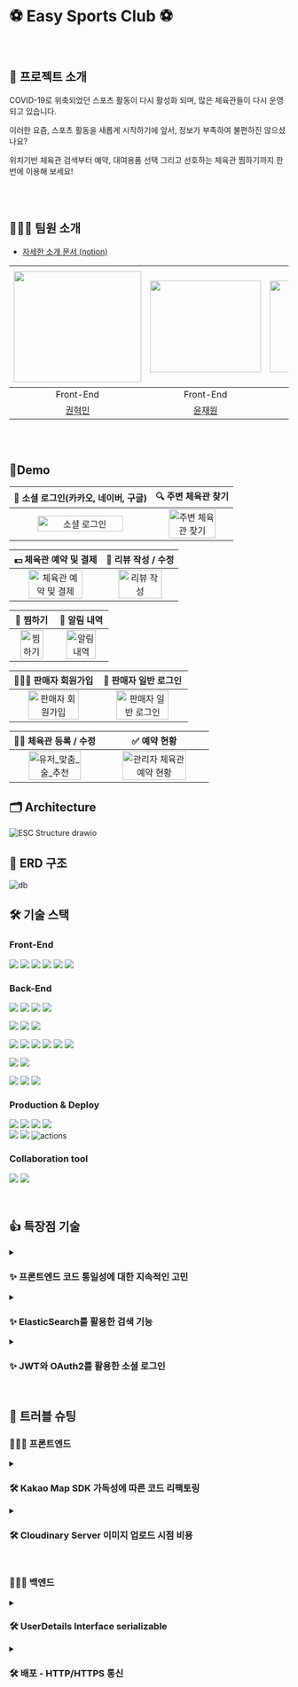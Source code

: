# ⚽ Easy Sports Club ⚽

<br/>

## 📎 프로젝트 소개

COVID-19로 위축되었던 스포츠 활동이 다시 활성화 되며, 많은 체육관들이 다시 운영되고 있습니다.

이러한 요즘, 스포츠 활동을 새롭게 시작하기에 앞서, 정보가 부족하여 불편하진 않으셨나요?

위치기반 체육관 검색부터 예약, 대여용품 선택 그리고 선호하는 체육관 찜하기까지 한 번에 이용해 보세요!

<br><br>

## 🧑‍🤝‍🧑 팀원 소개
- [자세한 소개 문서 (notion)](https://spotty-archer-150.notion.site/8082b9832c1e43febda43dc43e35164a)


| <img src =https://user-images.githubusercontent.com/67897318/209688971-49212507-71b7-4551-9985-8565d31d24a4.png width="230" height="200"> | <img src =https://user-images.githubusercontent.com/49369306/195608027-5633bd06-1c29-4916-bf75-65567de3b2a5.png width="200" height="165"> | <img src =https://user-images.githubusercontent.com/67897318/209684714-883aaf83-167c-4f41-90f0-4d9df814b6e1.jpeg width="200" height="165"> | <img src =https://user-images.githubusercontent.com/67897318/209684716-5baf27b0-c344-4a99-9c98-fc5e9089829d.png width="220" height="200"> | <img src =https://user-images.githubusercontent.com/67897318/209684717-bd1cb2f0-0f07-43f0-94a2-08f91c0a76f8.jpeg width="230" height="210"> |  
|:-----------------------------------------------------------------------------------------------------------------------------------------:|:-----------------------------------------------------------------------------------------------------------------------------------------:|:------------------------------------------------------------------------------------------------------------------------------------------:|:-----------------------------------------------------------------------------------------------------------------------------------------:|:------------------------------------------------------------------------------------------------------------------------------------------:|
|                                                                 Front-End                                                                 |                                                                 Front-End                                                                 |                                                                  Back-End                                                                  |                                                                 Back-End                                                                  |                                                                  Back-End                                                                  |Back-End|
|                                                     [권혁민](https://github.com/olhkyle)                                                     |                                                   [윤재원](https://github.com/younjaewon)                                                    |                                                    [👑차동준👑](https://github.com/dongjji)                                                     |                                                    [박해찬](https://github.com/phc09188)                                                     |                                                     [이소아](https://github.com/SoA-Lee)                                                      |

<br><br>
## 📱Demo

|                   🚀 소셜 로그인(카카오, 네이버, 구글)                  |                   🔍 주변 체육관 찾기                  | 
| :----------------------------------------------------------: | :----------------------------------------------------------: | 
| <img src="https://user-images.githubusercontent.com/99726297/209918245-4f292d9f-586a-495c-b69e-1c79eaf18632.gif" alt="소셜 로그인" width=80%> | <img src="https://user-images.githubusercontent.com/99726297/209918330-08383e54-5bd3-410d-a88c-5f3e65f42f1b.gif" alt="주변 체육관 찾기" width=80%> | 

|                   💵 체육관 예약 및 결제              |                   📝 리뷰 작성 / 수정                | 
| :----------------------------------------------------------: | :----------------------------------------------------------: | 
| <img src="https://user-images.githubusercontent.com/99726297/209918399-297de0ad-b7f1-4e47-b3e9-3f467a6444de.gif" alt="체육관 예약 및 결제" width=80%> | <img src="https://user-images.githubusercontent.com/99726297/209918489-28afd68e-aaa4-4b0a-8eb4-d5321e1833a2.gif" alt="리뷰 작성" width=80%>  | 

|                   🔖 찜하기                 |                    🔔 알림 내역                  | 
| :----------------------------------------------------------: | :----------------------------------------------------------: | 
| <img src="https://user-images.githubusercontent.com/99726297/209920443-2df9d9bc-8167-42ba-bb4d-36bb22060164.gif" alt="찜하기" width=80%> | <img src="https://user-images.githubusercontent.com/99726297/209918729-3f985c32-732c-41cb-9e77-f6831e1ad408.gif" alt="알림 내역" width=80%>  | 

|                   🧑🏻‍💻 판매자 회원가입                |                   🚀 판매자 일반 로그인                  | 
| :----------------------------------------------------------: | :----------------------------------------------------------: | 
| <img src="https://user-images.githubusercontent.com/99726297/209846338-71ff9b2c-7528-4f85-b656-f7deb02a1a1d.gif" alt="판매자 회원가입" width=80%> | <img src="https://user-images.githubusercontent.com/99726297/209918819-66cb4de4-dbbb-478d-8b78-d0052b0e1221.gif" alt="판매자 일반 로그인" width=80%>  | 

|                   🏋🏿 체육관 등록 / 수정                  |                  ✅ 예약 현황                 | 
| :----------------------------------------------------------: | :----------------------------------------------------------: | 
| <img src="https://user-images.githubusercontent.com/99726297/209919918-dd6995a8-9d52-4d8c-975d-48cf15951797.gif" alt="유저_맞춤_술_추천" width=80%> | <img src="https://user-images.githubusercontent.com/99726297/209919079-8040b259-5f73-4f11-bafe-deaa4b540e56.gif" alt="관리자 체육관 예약 현황" width=80%>  | 



[//]: # (- 로그인 및 소셜로그인 / 마이페이지 / 알림 / 찜하기)

[//]: # (- 체육관 검색&#40;내 주변 체육관&#41; / 체육관 상세정보 / 리뷰 / 체육관 예약 /)

[//]: # (- 체육관 등록 / 예약 현황)

## 🗂️ Architecture
![ESC Structure drawio](https://user-images.githubusercontent.com/67897318/209860135-02b547ee-a119-40e8-bc7d-165b29d033c3.png)

## 💾 ERD 구조
![db](https://user-images.githubusercontent.com/67897318/209694964-74652d21-0e40-4357-9f81-106b391a5c71.png)

## 🛠️ 기술 스택
### Front-End
<img src="https://img.shields.io/badge/react-61DAFB?style=for-the-badge&logo=react&logoColor=white"> <img src="https://img.shields.io/badge/typescript-3178C6?style=for-the-badge&logo=typescript&logoColor=white"> <img src="https://img.shields.io/badge/vite-646CFF?style=for-the-badge&logo=vite&logoColor=white"> <img src="https://img.shields.io/badge/yarn-2C8EBB?style=for-the-badge&logo=yarn&logoColor=white"> <img src="https://img.shields.io/badge/redux-764ABC?style=for-the-badge&logo=redux&logoColor=white"> <img src="https://img.shields.io/badge/emotion-ff3399?style=for-the-badge&logo=&logoColor=white">


### Back-End
<img src="https://img.shields.io/badge/java-007396?style=for-the-badge&logo=java&logoColor=white"> <img src="https://img.shields.io/badge/spring-6DB33F?style=for-the-badge&logo=spring&logoColor=white"> <img src="https://img.shields.io/badge/Spring boot-6DB33F?style=for-the-badge&logo=Spring boot&logoColor=black"> <img src="https://img.shields.io/badge/gradle-02303A?style=for-the-badge&logo=gradle&logoColor=white">
<br>

<img src="https://img.shields.io/badge/Spring Security-6DB33F?style=for-the-badge&logo=Spring Security&logoColor=black"> <img src="https://img.shields.io/badge/Json web tokens-000000?style=for-the-badge&logo=Json web tokens&logoColor=white"> <img src="https://img.shields.io/badge/OAUTH2-EC1C24?style=for-the-badge&logo=Authy&logoColor=white">
<br>

<img src="https://img.shields.io/badge/MariaDB-003545?style=for-the-badge&logo=mariaDB&logoColor=white"> <img src="https://img.shields.io/badge/redis-DC382D?style=for-the-badge&logo=redis&logoColor=white"> <img src="https://img.shields.io/badge/Spring JPA-6DB33F?style=for-the-badge&logo=Spring JPA&logoColor=white"> <img src="https://img.shields.io/badge/querydsl-2599ED?style=for-the-badge&logo=querydsl&logoColor=white"> <img src="https://img.shields.io/badge/ElasticSearch-005571?style=for-the-badge&logo=ElasticSearch&logoColor=white"> <img src="https://img.shields.io/badge/SMTP-CC0000?style=for-the-badge&logo=Gmail&logoColor=white">
<br>

<img src="https://img.shields.io/badge/JUnit5-25A162?style=for-the-badge&logo=JUnit5&logoColor=white"> <img src="https://img.shields.io/badge/Mockito-008D62?style=for-the-badge&logo=Mockito&logoColor=white">
<br>

<img src="https://img.shields.io/badge/intellijidea-000000?style=for-the-badge&logo=intellijidea&logoColor=white"> <img src="https://img.shields.io/badge/postman-FF6C37?style=for-the-badge&logo=postman&logoColor=white"> <img src="https://img.shields.io/badge/swagger-85EA2D?style=for-the-badge&logo=swagger&logoColor=white">
<br>

### Production & Deploy
<img src="https://img.shields.io/badge/aws-232F3E?style=for-the-badge&logo=amazonaws&logoColor=white"> <img src="https://img.shields.io/badge/ec2-FF9900?style=for-the-badge&logo=amazonec2&logoColor=white"> <img src="https://img.shields.io/badge/rds-527FFF?style=for-the-badge&logo=amazonrds&logoColor=white"> <img src="https://img.shields.io/badge/S3-569A31?style=for-the-badge&logo=amazons3&logoColor=white"> 
<br>
<img src="https://img.shields.io/badge/github-181717?style=for-the-badge&logo=github&logoColor=white"> <img src="https://img.shields.io/badge/git-F05032?style=for-the-badge&logo=git&logoColor=white"> <img src="https://img.shields.io/badge/GitHub_Actions-2088FF?style=for-the-badge&logo=github-actions&logoColor=white" alt="actions">

### Collaboration tool
<img src="https://img.shields.io/badge/slack-4A154B?style=for-the-badge&logo=slack&logoColor=white"> <img src="https://img.shields.io/badge/notion-000000?style=for-the-badge&logo=notion&logoColor=white">
  
<br/>

## 👍 특장점 기술 

<details>
<summary>
<h3>✨ 프론트엔드 코드 통일성에 대한 지속적인 고민</h3>
</summary>
<div markdown="1">

- 코드 컨벤션
    - **협업 및 분업**을 원활하게 하기 위해 개발 시 **통일성**을 부여하고자 많이 고민했어요.
    - **TypeScript,  Prettier** 덕분에 버그를 예방하고 협업 생산성을 높일 수 있었어요.
    - `Button` `Label` `Input` `Title`과 같은 **재 사용성**이 요구되는 UI 요소는 **Atom 단위**로 설계하여 **생산성**을 높일 수 있었어요
    - Type은 확장이 용이하도록 BaseType을 선언해 중복되는 Property를 줄였어요.
    - 덕분에 200줄의 Type 코드가 60줄로 줄어 들 수 있었어요.
    - 그 외 통일해야 할 부분을 발견하면 즉시 함께 고민하고 실행했어요.

- 기술
    - **RTK** 를 사용하여 Client 상태를 관리했어요.
    - **RTK Query**를 활용하여 Server 상태를 관리하였으며, Caching을 활용하여 통신 비용을 줄일 수 있었어요.
    - 덕분에 응답 다음 작업이나 에러 발생 시에도 통일된 작업을 수행할 수 있었어요.
    - **Emotion**을 활용한 스타일링 작업 시에 글로벌 스타일 적용과 **Typo, Palette**로 선언한 변수를 이용하도록 협의하여 통일성을 부여했어요.

</div>
</details>

<details>
<summary>
<h3>✨ ElasticSearch를 활용한 검색 기능</h3>
</summary>
<div markdown="2">

보다 **빠른 검색 기능**을 제공하기 위해 주변 체육관 검색에 **ElasticSearch**를 적용하였습니다.

- RDMS에서 Like 검색 및 Match 보다 **빠른 속도**로 검색 결과를 제공합니다.
- **데이터 공간을 절약**할 수 있으며, 컬럼을 동적으로 정의하여 **필요한 데이터만** 넣게 되어, 데이터 공간 및 CPU 사용량을 절약할 수 있습니다.
- ES는 HTTP를 통해 `JSON` 형식의 RESTful API로 호출하기 때문에 **여러 환경에서 적용**이 가능합니다.

</div>
</details>

<details>
<summary>
<h3>✨ JWT와  OAuth2를 활용한 소셜 로그인</h3>
</summary>
<div markdown="3">

- 구글, 네이버, 카카오에서 제공하는 Authorization Server를 통해 회원 정보를 인증하고 `Access Token`을 발급 받습니다.
- 서버 간의 통신이 잦은 경우, `Access Token`을 자주 주고 받을 수 밖에 없고, 토큰이 유효한지 확인해 주어야 합니다.
- 해당 과정에서 Auth 서버에 유효성 검증 확인을 위해 요청할 때마다 병목 현상으로 인해 서버의 부하가 발생할 수 있습니다.
- Claim 기반 방식은 `JWT`를 통해 Auth 서버에 검증 요청을 보내야했던 과정을 생략하고, 각 서버에서 API 요청이 들어오면 **Auth 서버가 아닌 애플리케이션 서버에서 토큰 유효성 검사**를 통해 사용자 인증을 거치도록 설정하였습니다.

</div>
</details>

<br/>

## 🚀 트러블 슈팅

### 🧑🏻‍💻 프론트엔드
<details>
<summary>
<h3>🛠 Kakao Map SDK 가독성에 따른 코드 리팩토링</h3>
</summary>
<div markdown="3">

- **Problem & Reason**
  - `useCallback, useEffect` 를 함께 사용하여 코드의 가독성이 떨어지는 문제가 있었습니다. 또한, 다른 컴포넌트에서 **Kakao Map** 기능을 사용 할 때, 다시 map 정보를 불러주어야 하는 문제가 있었습니다.
  - Kakao Map(Function)
  
  ```tsx
  // 컴포넌트.tsx
  const Map = ({ searchResults, onClickMarker }: MapProps) => {
    const kakaoMap = useKakaoMapScript();
    setMarker({ map: kakaoMap, placeInfo: searchResults, clickHandle: onClickMarker });

  return (
      <div>
        <div
          id="myMap"
          style={{
            width: '100vw',
            height: '100vh',
            height: 'calc(100vh - 5rem)',
          }}
        ></div>
      </div>
    )
  }


  // kakaoScript.ts
  const { kakao } = window;

  const useKakaoMapScript = (markerData: any) => {
    const [kakaoMap, setKakaoMap] = useState();

    useEffect(() => {
      const container = document.getElementById('myMap');
      const options = {
        center: new kakao.maps.LatLng(37.62197524055062, 127.1583774403176),
        level: 4,
      };
      const map = new kakao.maps.Map(container, options);

      markerData.forEach((el: any) => {
        // 마커를 생성합니다
        const markers = new kakao.maps.Marker({
          //마커가 표시 될 지도
          map: map,
          //마커가 표시 될 위치
          position: new kakao.maps.LatLng(el.lat, el.lng),
          //마커에 hover시 나타날 title
          title: el.title,
        });

        kakao.maps.event.addListener(markers, 'click', function () {
          console.log(el);
        });
      });

      setKakaoMap(map);
    }, [markerData]);

    return kakaoMap;
  };

  export const mapPanTo = (map: any, location: any) => {
    const moveLatLon = new kakao.maps.LatLng(33.45058, 126.574942);

    map.panTo(moveLatLon);
  };

  export default useKakaoMapScript;
  ```

<br>

- **To Solve**
  - 기존 함수형으로 작성되던 KaKao Map Script를 Class 문법으로 변경 했습니다.
  - 이로 인하여 재사용성이 더 편리해 졌으며 코드의 목적성 또한 명확해졌고, 코드의 가독성이 올라갔습니다.
  - 모든 로직을 무분별하게 함수형으로 추상화 하는 것을 지양하고, 코드의 목적에 따라 다양한 방법으로 추상화 해야 한다고 느꼈습니다.
  - **Kakao Map (Class)**
  
  ```tsx
  // 컴포넌트.tsx
  const Map = ({ searchResults, onClickMarker }: MapProps) => {
    useEffect(() => {
      kakaoService.initScript();
    }, []);

    useEffect(() => {
      kakaoService.setMarker({ place: searchResults, handleClick: onClickMarker });
    }, [searchResults]);

    return (
      <div>
        <div
          id="myMap"
          style={{
            width: '100vw',
            height: 'calc(100vh - 5rem)',
          }}
        ></div>
      </div>
    );
  };

  const StadiumSearch = () => {
    const handleEnterFetch = (e) => {
    if (e.key === 'Enter') {
        searchStadium(search);
        kakaoService.setClearMarker();
      }
    }
  }

  const EditAddress = () => {

    const handleSelectAdress = async (data: Address) => {
      // 주소 string -> 위도 경도 변환
      const geoLocation = await kakaoService.getGeoCode(data.address);
    };

  }


  // kakaoScript.ts

  const { kakao } = window;

  class KaKaoMap {
    map: any = null;
    markers: any[] = [];

    initScript() {
      const container = document.getElementById('myMap');
      const options = {
        center: new kakao.maps.LatLng(ZERO_LOCATION.lat, ZERO_LOCATION.lnt),
        level: 10,
      };
      const map = new kakao.maps.Map(container, options);

      const zoomControl = new kakao.maps.ZoomControl();
      map.addControl(zoomControl, kakao.maps.ControlPosition.RIGHT);

      this.map = map;
    }

    getGeoCode(address: string) {
      const geocoder = new kakao.maps.services.Geocoder();

      return new Promise((resolve, reject) => {
        geocoder.addressSearch(address, function (result: any, status: any) {
          if (status === kakao.maps.services.Status.OK) {
            resolve({ lat: result[0].y, lnt: result[0].x });
          } else {
            reject(status);
          }
        });
      });
    }

    goToLocation(location: PanToParam) {
      if (!this.map) return;
      const moveLatLon = new kakao.maps.LatLng(location.lat, location.lnt);

      this.map.panTo(moveLatLon);
    }

    setMarker({ place, handleClick }: setMarkerParam) {
      if (!place) return;

      place.forEach((el: any) => {
        // 마커를 생성합니다
        const marker = new kakao.maps.Marker({
          //마커가 표시 될 지도
          map: this.map,
          //마커가 표시 될 위치
          position: new kakao.maps.LatLng(el.lat, el.lnt),
          //마커에 hover시 나타날 title
          title: el.title,
        });

        kakao.maps.event.addListener(marker, 'click', () => {
          handleClick(el);
          this.map.setLevel(8);
          this.goToLocation({ lat: el.lat, lnt: el.lnt });
        });

        this.markers.push(marker);
      });

      this.goToLocation({ lat: place[0].lat, lnt: place[0].lnt });
    }

    setClearMarker() {
      this.markers.forEach(marker => {
        marker.setMap(null);
      });
    }

    zoomIn() {
      // 현재 지도의 레벨을 얻어옵니다
      const level = this.map.getLevel();

      // 지도를 1레벨 내립니다 (지도가 확대됩니다)
      this.map.setLevel(level - 1);
    }

    zoomOut() {
      const level = this.map.getLevel();

      // 지도를 1레벨 올립니다 (지도가 축소됩니다)
      this.map.setLevel(level + 1);
    }
  }
  
  const kakaoService = new KaKaoMap();

  export default kakaoService;
  ```

</div>
</details>

<details>
<summary>
<h3>🛠 Cloudinary Server 이미지 업로드 시점 비용</h3>
</summary>
<div markdown="4">

- **Problem & Reason**
    - Image `onchange` Event 호출 시 **Cloudinary 서버**에 요청을 보내 응답 데이터를 받아 저장합니다.
        - 이 경우, 사용자가 `onChange`시 마다 요청을 보내므로, **Request Cost**가 높아집니다. 또한, Cloudinary 서버는 요청 횟수 1,000번을 넘으면 과금이 부가 되는 문제가 있습니다.
    - `submit` Event 호출 시 **Cloudinary 서버**에 요청을 보내 응답 데이터를 받아 온 후 Submit 로직을 실행 합니다.
        - 이 경우, 요청 횟수는 한 번으로 **Request Cost**는 낮지만, 요청 시점이 동일하며Cloudinary Server 응답을 기다려야 하므로 사용자 경험이 나빠지는 문제가 있습니다.
        
- **To Solve** : 과금에 대한 문제를 줄이기 위해 **`submit`** Event로 해결 했습니다.
- **Etc** : ‘비용 문제가 없다’ 라고 판단된다면, Image `onChange` Event 시 Upload를 하여, **Request** 시점을 나누어 사용자 경험을 증가시킬 수 있다고 생각합니다. 추가로, 변경 이전의 Image에 `Delete` 요청을 하게 된다면, 효율적으로 Image를 관리할 수 있는 방법이라고 생각합니다.

</div>
</details>

<br>

### 🧑🏻‍💻 백엔드

<details>
<summary>
<h3>🛠 UserDetails Interface serializable</h3>
</summary>
<div markdown="1">

- **Problem**
  ```java
   @Override
   @Cacheable(value = CacheKey.USER, key = "#email")
    public UserDetails loadUserByUsername(String email) throws UsernameNotFoundException {
        Member member = memberRepository.findByEmail(email).orElseThrow(() -> new AuthException(MemberNotFound));
        return PrincipalDetail.of(member);
    }
  ```
  - UserDetails를 `implement`한 PrincipalDetail class를 serialize(캐시 생성)하는 것은 성공했지만, deserialize(캐시 불러오기)에서 계속 parsing 에러가 발생
  ```java
    SerializationException: Could not read JSON:cannot deserialize  from Object value
  ```
  
- **Reason**
  - Userdetails interface의 Override 메소드가 하나의 변수형태로 `json` 파일에 저장되기 때문에 Deserialize할 때 해당 변수들을 Override 메소드로 변경할 수 없어 parsing error가 발생하였다.
  
- **To Solve**
  - `@JsonIgnore` 어노테이션을 통해 Override 메소드들을 제외하고 `json` 파일로 저장하였다.
  - Before
  
  ```java
    {
    "@class": "com.minwonhaeso.esc.security.auth.PrincipalDetails",
    "member": {
        "@class": "com.minwonhaeso.esc.member.model.entity.Member",
        "memberId": 1,
        "email": "gocks0918@gmail.com",
        "name": "해찬",
        "password": "$2a$10$O4967ICeXCld8U2KRGV3GOn7MyS/dbnxloeqssp2.Q2A3GgSm2//2",
        "role": "ROLE_USER",
        "imgUrl": null,
        "nickname": null,
        "type": "USER",
        "status": "ING",
        "providerType": "LOCAL",
        "providerId": "gocks0918"
    },
    "attributes": null,
    "password": "$2a$10$O4967ICeXCld8U2KRGV3GOn7MyS/dbnxloeqssp2.Q2A3GgSm2//2",
    "name": null,
    "enabled": true,
    "authorities": [
        "java.util.Collections$SingletonSet",
        [
            {
                "@class": "org.springframework.security.core.authority.SimpleGrantedAuthority",
                "authority": "ROLE_USER"
            }
        ]
    ],
    "username": "gocks0918@gmail.com",
    "accountNonExpired": true,
    "accountNonLocked": true,
    "credentialsNonExpired": true
    }
  ```
  
  - After
  
  ```java
    {
    "@class": "com.minwonhaeso.esc.security.auth.PrincipalDetail",
    "username": "gocks0918@gmail.com",
    "password": "$2a$10$Vw77fNcTVYVp2/OaPJ8ZZOUCyiYWP/hhw25jTUCq2EAnDxL4k.R8e",
    "member": {
        "@class": "com.minwonhaeso.esc.member.model.entity.Member",
        "memberId": 1,
        "email": "gocks0918@gmail.com",
        "name": "해찬",
        "password": "$2a$10$Vw77fNcTVYVp2/OaPJ8ZZOUCyiYWP/hhw25jTUCq2EAnDxL4k.R8e",
        "role": "ROLE_USER",
        "imgUrl": null,
        "nickname": null,
        "type": "USER",
        "status": "ING",
        "providerType": "LOCAL",
        "providerId": "gocks0918"
    },
    "attributes": null
  }
  ```
  
</div>
</details>

<details>
<summary>
<h3>🛠 배포 - HTTP/HTTPS 통신 </h3>
</summary>
<div markdown="5">

- **Problem**
  - 프론트 서버가 배포된 CloudFront에서 서버에 HTTPS로 요청을 보냈을 때 Connection Refused 현상 발생

- **Reason**
  - EC2에는 SSL 인증 처리가 되어있지 않아서 HTTP만 받고 HTTPS를 거부
  
- **To Solve**
  - 로드밸런서를 이용하여 `HTTPS(443)` 요청을 `HTTP(80)`으로 리다이렉트 하도록 설정 **BUT**
  - 이 과정에서 SSL/TLS 인증서가 필요하여 ACM에서 인증서를 발급 **BUT**
  - 인증서 발급을 위해 도메인이 필요하여 도메인 구입 후  이를 EC2 혹은 EC2와 연결된 로드밸런서에 연결
    - 가비아(도메인 등록 사이트)에서 [esc-zero-server.shop](http://esc-zero-server.shop) 도메인을 구매
    - Route 53에 도메인을 등록하고 로드밸런서 및 EC2(IP주소)와 연결 

</div>
</details>

